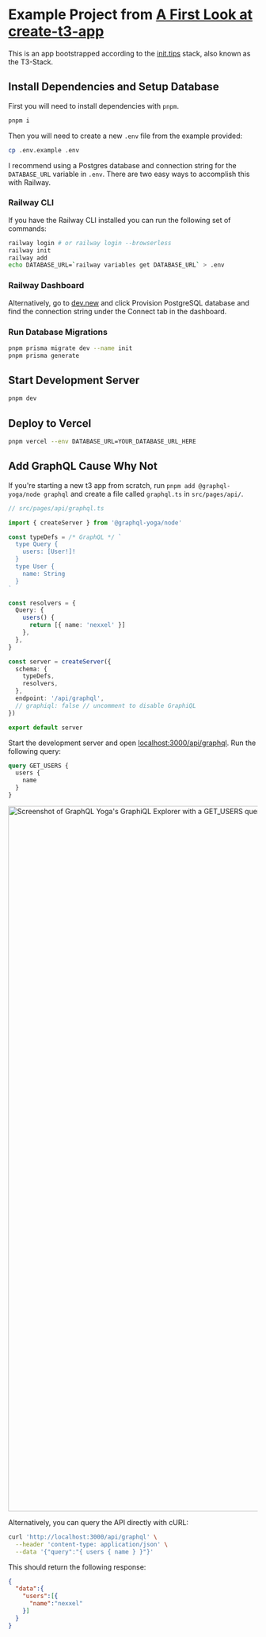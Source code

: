 # Example Project from [A First Look at create-t3-app](https://ajcwebdev.com/2022/08/13/a-first-look-at-create-t3-app/)

This is an app bootstrapped according to the [init.tips](https://init.tips) stack, also known as the T3-Stack.

## Install Dependencies and Setup Database

First you will need to install dependencies with `pnpm`.

```bash
pnpm i
```

Then you will need to create a new `.env` file from the example provided:

```bash
cp .env.example .env
```

I recommend using a Postgres database and connection string for the `DATABASE_URL` variable in `.env`. There are two easy ways to accomplish this with Railway.

### Railway CLI

If you have the Railway CLI installed you can run the following set of commands:

```bash
railway login # or railway login --browserless
railway init
railway add
echo DATABASE_URL=`railway variables get DATABASE_URL` > .env
```

### Railway Dashboard

Alternatively, go to [dev.new](https://dev.new) and click Provision PostgreSQL database and find the connection string under the Connect tab in the dashboard.

### Run Database Migrations

```bash
pnpm prisma migrate dev --name init
pnpm prisma generate
```

## Start Development Server

```bash
pnpm dev
```

## Deploy to Vercel

```bash
pnpm vercel --env DATABASE_URL=YOUR_DATABASE_URL_HERE
```

## Add GraphQL Cause Why Not

If you're starting a new t3 app from scratch, run `pnpm add @graphql-yoga/node graphql` and create a file called `graphql.ts` in `src/pages/api/`.

```ts
// src/pages/api/graphql.ts

import { createServer } from '@graphql-yoga/node'

const typeDefs = /* GraphQL */ `
  type Query {
    users: [User!]!
  }
  type User {
    name: String
  }
`

const resolvers = {
  Query: {
    users() {
      return [{ name: 'nexxel' }]
    },
  },
}

const server = createServer({
  schema: {
    typeDefs,
    resolvers,
  },
  endpoint: '/api/graphql',
  // graphiql: false // uncomment to disable GraphiQL
})

export default server
```

Start the development server and open [localhost:3000/api/graphql](http://localhost:3000/api/graphql). Run the following query:

```graphql
query GET_USERS {
  users {
    name
  }
}
```

<img width="1422" alt="Screenshot of GraphQL Yoga's GraphiQL Explorer with a GET_USERS query executing and returning a JSON object with a user named Nexxel" src="https://user-images.githubusercontent.com/12433465/189302935-e4b0e06c-223c-4a57-b3f5-cb442d0257d0.png">

Alternatively, you can query the API directly with cURL:

```bash
curl 'http://localhost:3000/api/graphql' \
  --header 'content-type: application/json' \
  --data '{"query":"{ users { name } }"}'
```

This should return the following response:

```json
{
  "data":{
    "users":[{
      "name":"nexxel"
    }]
  }
}
```